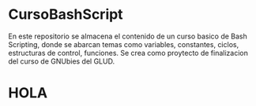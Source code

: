 # CursoBashScript
En este repositorio se almacena el contenido de un curso basico de Bash Scripting, donde se abarcan temas como variables, constantes, ciclos, estructuras de control, funciones. Se crea como proytecto de finalizacion del curso de GNUbies del GLUD.
<h1>HOLA</h1>
